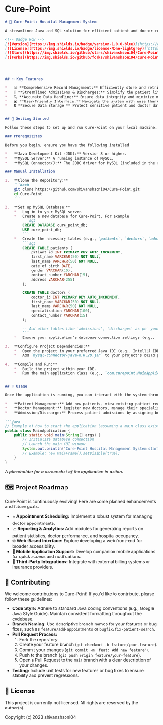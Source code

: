 # Cure-Point

```markdown
# 🏥 Cure-Point: Hospital Management System

A streamlined Java and SQL solution for efficient patient and doctor record management, ensuring smooth and accurate hospital operations.

<!-- Badge Row -->
[![Version](https://img.shields.io/badge/version-1.0.0-blue)](https://github.com/shivanshsoni04/Cure-Point)
[![License](https://img.shields.io/badge/license-None-lightgrey)](https://github.com/shivanshsoni04/Cure-Point)
[![Stars](https://img.shields.io/github/stars/shivanshsoni04/Cure-Point?style=social)](https://github.com/shivanshsoni04/Cure-Point/stargazers)
[![Forks](https://img.shields.io/github/forks/shivanshsoni04/Cure-Point?style=social)](https://github.com/shivanshsoni04/Cure-Point/network/members)




## ✨ Key Features

*   📊 **Comprehensive Record Management:** Efficiently store and retrieve detailed patient and doctor information.
*   📝 **Streamlined Admissions & Discharges:** Simplify the patient lifecycle from entry to exit with intuitive processes.
*   🔍 **Accurate Data Handling:** Ensure data integrity and minimize manual errors with a robust SQL backend.
*   💻 **User-Friendly Interface:** Navigate the system with ease thanks to a clear and intuitive design built in Java.
*   🔒 **Secure Data Storage:** Protect sensitive patient and doctor data using established database security practices.


## 🚀 Getting Started

Follow these steps to set up and run Cure-Point on your local machine.

### Prerequisites

Before you begin, ensure you have the following installed:

*   **Java Development Kit (JDK):** Version 8 or higher.
*   **MySQL Server:** A running instance of MySQL.
*   **MySQL Connector/J:** The JDBC driver for MySQL (included in the repository as `mysql-connector-java-8.0.28.jar`).

### Manual Installation

1.  **Clone the Repository:**
    ```bash
    git clone https://github.com/shivanshsoni04/Cure-Point.git
    cd Cure-Point
    ```

2.  **Set up MySQL Database:**
    *   Log in to your MySQL server.
    *   Create a new database for Cure-Point. For example:
        ```sql
        CREATE DATABASE cure_point_db;
        USE cure_point_db;
        ```
    *   Create the necessary tables (e.g., `patients`, `doctors`, `admissions`, `discharges`). You will need to create the schema based on the application's requirements. A sample schema might look like this:
        ```sql
        CREATE TABLE patients (
            patient_id INT PRIMARY KEY AUTO_INCREMENT,
            first_name VARCHAR(50) NOT NULL,
            last_name VARCHAR(50) NOT NULL,
            date_of_birth DATE,
            gender VARCHAR(10),
            contact_number VARCHAR(15),
            address VARCHAR(255)
        );

        CREATE TABLE doctors (
            doctor_id INT PRIMARY KEY AUTO_INCREMENT,
            first_name VARCHAR(50) NOT NULL,
            last_name VARCHAR(50) NOT NULL,
            specialization VARCHAR(100),
            contact_number VARCHAR(15)
        );

        -- Add other tables like 'admissions', 'discharges' as per your application logic
        ```
    *   Ensure your application's database connection settings (e.g., `DB_URL`, `DB_USER`, `DB_PASSWORD`) in the Java source code are configured to connect to your MySQL database.

3.  **Configure Project Dependencies:**
    *   Open the project in your preferred Java IDE (e.g., IntelliJ IDEA, Eclipse).
    *   Add `mysql-connector-java-8.0.28.jar` to your project's build path/module dependencies. In IntelliJ IDEA, this is typically done via `File > Project Structure > Modules > Dependencies`.

4.  **Compile and Run:**
    *   Build the project within your IDE.
    *   Run the main application class (e.g., `com.curepoint.MainApplication` if one exists).


## 💡 Usage

Once the application is running, you can interact with the system through its graphical user interface (GUI).

*   **Patient Management:** Add new patients, view existing patient records, update details, or search for specific patients.
*   **Doctor Management:** Register new doctors, manage their specializations, and update contact information.
*   **Admission/Discharge:** Process patient admissions by assigning beds and doctors, and manage discharges upon patient recovery.

```java
// Example of how to start the application (assuming a main class exists)
public class MainApplication {
    public static void main(String[] args) {
        // Initialize database connection
        // Launch the main GUI window
        System.out.println("Cure-Point Hospital Management System started.");
        // Example: new MainFrame().setVisible(true);
    }
}
```


*A placeholder for a screenshot of the application in action.*


## 🗺️ Project Roadmap

Cure-Point is continuously evolving! Here are some planned enhancements and future goals:

*   ⭐ **Appointment Scheduling:** Implement a robust system for managing doctor appointments.
*   📈 **Reporting & Analytics:** Add modules for generating reports on patient statistics, doctor performance, and hospital occupancy.
*   🌐 **Web-Based Interface:** Explore developing a web front-end for broader accessibility.
*   📱 **Mobile Application Support:** Develop companion mobile applications for quick access and notifications.
*   🔄 **Third-Party Integrations:** Integrate with external billing systems or insurance providers.


## 🤝 Contributing

We welcome contributions to Cure-Point! If you'd like to contribute, please follow these guidelines:

*   **Code Style:** Adhere to standard Java coding conventions (e.g., Google Java Style Guide). Maintain consistent formatting throughout the codebase.
*   **Branch Naming:** Use descriptive branch names for your features or bug fixes, such as `feature/add-appointments` or `bugfix/fix-patient-search`.
*   **Pull Request Process:**
    1.  Fork the repository.
    2.  Create your feature branch (`git checkout -b feature/your-feature`).
    3.  Commit your changes (`git commit -m 'feat: Add new feature'`).
    4.  Push to the branch (`git push origin feature/your-feature`).
    5.  Open a Pull Request to the `main` branch with a clear description of your changes.
*   **Testing:** Include unit tests for new features or bug fixes to ensure stability and prevent regressions.


## 📄 License

This project is currently not licensed. All rights are reserved by the author(s).

Copyright (c) 2023 shivanshsoni04
